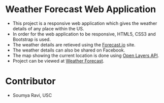 # Weather Forecast Web Application

* This project is a responsive web application which gives the weather details of any place within the US.
* In order for the web application to be responsive, HTML5, CSS3 and Bootstrap is used.
* The weather details are retieved using the [Forecast.io](http://forecast.io/) site.
* The weather details can also be shared on Facebook.
* The map showing the current location is done using [Open Layers API](http://openlayers.org/).
* Project can be viewed at [Weather Forecast](http://weatherforecast-env.us-east-1.elasticbeanstalk.com/). 

# Contributor

* Soumya Ravi, USC

